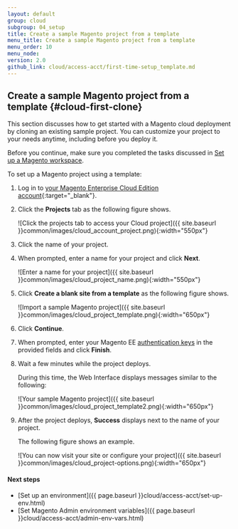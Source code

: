 ```yaml
---
layout: default
group: cloud
subgroup: 04_setup
title: Create a sample Magento project from a template
menu_title: Create a sample Magento project from a template
menu_order: 10
menu_node: 
version: 2.0
github_link: cloud/access-acct/first-time-setup_template.md
---
```


## Create a sample Magento project from a template {#cloud-first-clone}
This section discusses how to get started with a Magento cloud deployment by cloning an existing sample project. You can customize your project to your needs anytime, including before you deploy it.

<div class="bs-callout bs-callout-info" id="info">
  <p>Before you continue, make sure you completed the tasks discussed in <a href="{{page.baseurl}}cloud/before/before-workspace.html">Set up a Magento workspace</a>.</p>
</div>

To set up a Magento project using a template:

1.	Log in to [your Magento Enterprise Cloud Edition account](https://accounts.magento.cloud){:target="_blank"}.
2.	Click the **Projects** tab as the following figure shows.

	![Click the projects tab to access your Cloud project]({{ site.baseurl }}common/images/cloud_account_project.png){:width="550px"}
3.	Click the name of your project.
2.	When prompted, enter a name for your project and click **Next**.

	![Enter a name for your project]({{ site.baseurl }}common/images/cloud_project_name.png){:width="550px"}
3.	Click **Create a blank site from a template** as the following figure shows.

	![Import a sample Magento project]({{ site.baseurl }}common/images/cloud_project_template.png){:width="650px"}
4.	Click **Continue**.
5.	When prompted, enter your Magento EE [authentication keys]({{page.baseurl}}install-gde/prereq/connect-auth.html) in the provided fields and click **Finish**.
6.	Wait a few minutes while the project deploys.

	During this time, the Web Interface displays messages similar to the following:

	![Your sample Magento project]({{ site.baseurl }}common/images/cloud_project_template2.png){:width="650px"}
7.	After the project deploys, **Success** displays next to the name of your project.

	The following figure shows an example. 

	![You can now visit your site or configure your project]({{ site.baseurl }}common/images/cloud_project-options.png){:width="650px"}
	
#### Next steps
*	[Set up an environment]({{ page.baseurl }}cloud/access-acct/set-up-env.html)
*	[Set Magento Admin environment variables]({{ page.baseurl }}cloud/access-acct/admin-env-vars.html)


